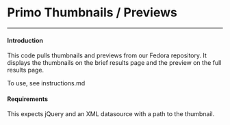 # Primo Thumbnails / Previews

---

#### Introduction

This code pulls thumbnails and previews from our Fedora repository.  It displays the thumbnails on the brief results page and the preview on the full results page.

To use, see instructions.md

#### Requirements

This expects jQuery and an XML datasource with a path to the thumbnail.

